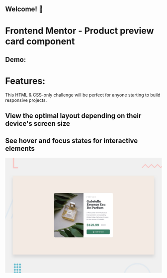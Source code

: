 ## Welcome! 👋

# Frontend Mentor - Product preview card component

## Demo:


# Features:

This HTML & CSS-only challenge will be perfect for anyone starting to build responsive projects.





## View the optimal layout depending on their device's screen size  

## See hover and focus states for interactive elements

![Getting started](./design/desktop-preview.jpg)

